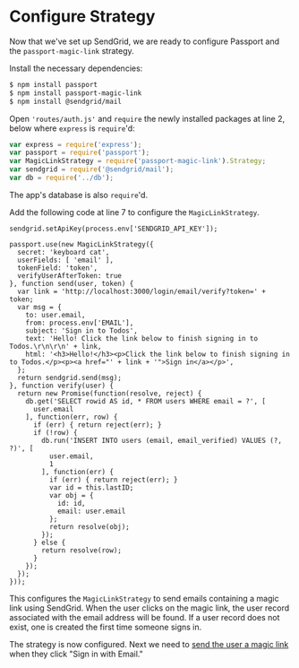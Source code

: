 # Configure Strategy

Now that we've set up SendGrid, we are ready to configure Passport and the
`passport-magic-link` strategy.

Install the necessary dependencies:

```sh
$ npm install passport
$ npm install passport-magic-link
$ npm install @sendgrid/mail
```

Open `'routes/auth.js'` and `require` the newly installed packages at line 2,
below where `express` is `require`'d:

```js
var express = require('express');
var passport = require('passport');
var MagicLinkStrategy = require('passport-magic-link').Strategy;
var sendgrid = require('@sendgrid/mail');
var db = require('../db');
```

The app's database is also `require`'d.

Add the following code at line 7 to configure the `MagicLinkStrategy`.

```
sendgrid.setApiKey(process.env['SENDGRID_API_KEY']);

passport.use(new MagicLinkStrategy({
  secret: 'keyboard cat',
  userFields: [ 'email' ],
  tokenField: 'token',
  verifyUserAfterToken: true
}, function send(user, token) {
  var link = 'http://localhost:3000/login/email/verify?token=' + token;
  var msg = {
    to: user.email,
    from: process.env['EMAIL'],
    subject: 'Sign in to Todos',
    text: 'Hello! Click the link below to finish signing in to Todos.\r\n\r\n' + link,
    html: '<h3>Hello!</h3><p>Click the link below to finish signing in to Todos.</p><p><a href="' + link + '">Sign in</a></p>',
  };
  return sendgrid.send(msg);
}, function verify(user) {
  return new Promise(function(resolve, reject) {
    db.get('SELECT rowid AS id, * FROM users WHERE email = ?', [
      user.email
    ], function(err, row) {
      if (err) { return reject(err); }
      if (!row) {
        db.run('INSERT INTO users (email, email_verified) VALUES (?, ?)', [
          user.email,
          1
        ], function(err) {
          if (err) { return reject(err); }
          var id = this.lastID;
          var obj = {
            id: id,
            email: user.email
          };
          return resolve(obj);
        });
      } else {
        return resolve(row);
      }
    });
  });
}));
```

This configures the `MagicLinkStrategy` to send emails containing a magic link
using SendGrid.  When the user clicks on the magic link, the user record
associated with the email address will be found.  If a user record does not
exist, one is created the first time someone signs in.

The strategy is now configured.  Next we need to [send the user a magic link](../send/)
when they click "Sign in with Email."